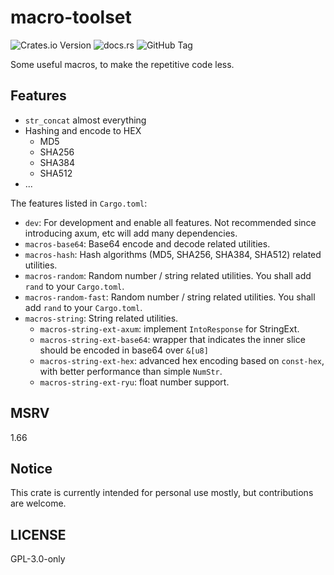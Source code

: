 # macro-toolset

![Crates.io Version](https://img.shields.io/crates/v/macro-toolset)
![docs.rs](https://img.shields.io/docsrs/macro-toolset)
![GitHub Tag](https://img.shields.io/github/v/tag/cxw620/macro-toolset)

Some useful macros, to make the repetitive code less.

## Features

- `str_concat` almost everything
- Hashing and encode to HEX
  - MD5
  - SHA256
  - SHA384
  - SHA512
- ...

The features listed in `Cargo.toml`:

- `dev`: For development and enable all features. Not recommended since introducing axum, etc will add many dependencies.
- `macros-base64`: Base64 encode and decode related utilities.
- `macros-hash`: Hash algorithms (MD5, SHA256, SHA384, SHA512) related utilities.
- `macros-random`: Random number / string related utilities. You shall add `rand` to your `Cargo.toml`.
- `macros-random-fast`: Random number / string related utilities. You shall add `rand` to your `Cargo.toml`.
- `macros-string`: String related utilities.
  - `macros-string-ext-axum`: implement `IntoResponse` for StringExt.
  - `macros-string-ext-base64`: wrapper that indicates the inner slice should be encoded in base64 over `&[u8]`
  - `macros-string-ext-hex`: advanced hex encoding based on `const-hex`, with better performance than simple `NumStr`.
  - `macros-string-ext-ryu`: float number support.

## MSRV

1.66

## Notice

This crate is currently intended for personal use mostly, but contributions are welcome.

## LICENSE

GPL-3.0-only
